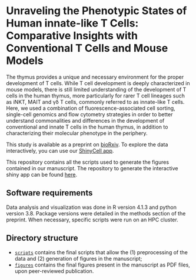 # Unraveling the Phenotypic States of Human innate-like T Cells: Comparative Insights with Conventional T Cells and Mouse Models

The thymus provides a unique and necessary environment for the proper development of T cells. While T cell development is deeply characterized in mouse models, there is still limited understanding of the development of T cells in the human thymus, more particularly for rarer T cell lineages such as iNKT, MAIT and &gamma;&delta; T cells, commonly referred to as innate-like T cells. Here, we used a combination of fluorescence-associated cell sorting, single-cell genomics and flow cytometry strategies in order to better understand commonalities and differences in the development of conventional and innate T cells in the human thymus, in addition to characterizing their molecular phenotype in the periphery.

This study is available as a preprint on [bioRxiv](https://www.biorxiv.org/content/10.1101/2023.12.07.570707v1). To explore the data interactively, you can use our [ShinyCell app](http://xspeciestcells.cshl.edu/).

This repository contains all the scripts used to generate the figures contained in our manuscript. The repository to generate the interactive shiny app can be found [here](https://github.com/meyer-lab-cshl/xspeciestcells-shiny).


## Software requirements

Data analysis and visualization was done in R version 4.1.3 and python version 3.8. Package versions were detailed in the methods section of the preprint. When necessary, specific scripts were run on an HPC cluster.


## Directory structure

- [`scripts`](./scripts/) contains the final scripts that allow the (1) preprocessing of the data and (2) generation of figures in the manuscript;
- [`figures`](./figures) contains the final figures present in the manuscript as PDF files, upon peer-reviewed publication.

